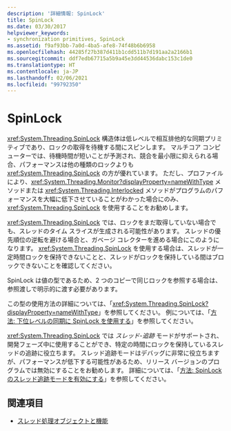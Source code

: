 ```yaml
---
description: '詳細情報: SpinLock'
title: SpinLock
ms.date: 03/30/2017
helpviewer_keywords:
- synchronization primitives, SpinLock
ms.assetid: f9af93bb-7a0d-4ba5-afe8-74f48b6b6958
ms.openlocfilehash: 44285f27b387d411b1cdd511b7d191aa2a2166b1
ms.sourcegitcommit: ddf7edb67715a5b9a45e3dd44536dabc153c1de0
ms.translationtype: HT
ms.contentlocale: ja-JP
ms.lasthandoff: 02/06/2021
ms.locfileid: "99792350"
---
```

# <a name="spinlock"></a>SpinLock

<xref:System.Threading.SpinLock> 構造体は低レベルで相互排他的な同期プリミティブであり、ロックの取得を待機する間にスピンします。 マルチコア コンピューターでは、待機時間が短いことが予測され、競合を最小限に抑えられる場合、パフォーマンスは他の種類のロックよりも <xref:System.Threading.SpinLock> の方が優れています。 ただし、プロファイルにより、<xref:System.Threading.Monitor?displayProperty=nameWithType> メソッドまたは <xref:System.Threading.Interlocked> メソッドがプログラムのパフォーマンスを大幅に低下させていることがわかった場合にのみ、<xref:System.Threading.SpinLock> を使用することをお勧めします。  
  
 <xref:System.Threading.SpinLock> では、ロックをまだ取得していない場合でも、スレッドのタイム スライスが生成される可能性があります。 スレッドの優先順位の逆転を避ける場合と、ガベージ コレクターを進める場合にこのようになります。 <xref:System.Threading.SpinLock> を使用する場合は、スレッドが一定時間ロックを保持できないことと、スレッドがロックを保持している間はブロックできないことを確認してください。  
  
 SpinLock は値の型であるため、2 つのコピーで同じロックを参照する場合は、参照渡しで明示的に渡す必要があります。  
  
 この型の使用方法の詳細については、「<xref:System.Threading.SpinLock?displayProperty=nameWithType>」を参照してください。 例については、「[方法: 下位レベルの同期に SpinLock を使用する](how-to-use-spinlock-for-low-level-synchronization.md)」を参照してください。  
  
 <xref:System.Threading.SpinLock> では *スレッド*-*追跡* モードがサポートされ、開発フェーズ中に使用することができ、特定の時間にロックを保持しているスレッドの追跡に役立ちます。 スレッド追跡モードはデバッグに非常に役立ちますが、パフォーマンスが低下する可能性があるため、リリース バージョンのプログラムでは無効にすることをお勧めします。 詳細については、「[方法: SpinLock のスレッド追跡モードを有効にする](how-to-enable-thread-tracking-mode-in-spinlock.md)」を参照してください。  
  
## <a name="see-also"></a>関連項目

- [スレッド処理オブジェクトと機能](threading-objects-and-features.md)
